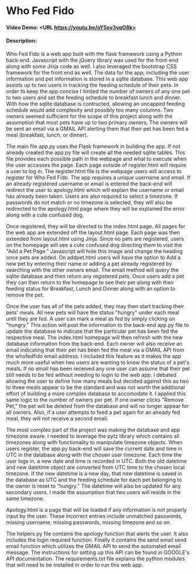 # Who Fed Fido
#### Video Demo:  <URL https://youtu.be/oY5sv3vqO8k>
#### Description:
Who Fed Fido is a web app built with the flask framework using a Python back-end. Javascript with the jQuery library was used for the front-end along with some Jinja code as well. I also leveraged the bootstrap CSS framework for the front end as well. The data for the app, including the user information and pet information is stored in a sqlite database. This web app assists up to two users in tracking the feeding schedule of their pets. In order to keep the app concise I limited the number of owners of any one pet to two users and set the feeding schedule to breakfast lunch and dinner. With how the sqlite database is contructed, allowing an uncapped feeding schedule would add complexity and possibly too many columns. Two owners seemed sufficient for the scope of this project along with the assumption that most pets have up to two primary owners. The owners will be sent an email via a GMAIL API alerting them that their pet has been fed a meal (breakfast, lunch, or dinner).

The main file app.py uses the Flask framework in building the app. If not already created the app.py file will create all the needed sqlite tables. This file provides each possible path in the webpage and what to execute when the user accesses the page. Each page outside of register.html will require a user to log in. The register.html file is the webpage users will access to register for Who Fed Fido. The app requires a unique username and email. If an already registered username or email is entered the back-end will redirect the user to apology.html which will explain the username or email has already been taken. Users are also required to select a timezone. If passwords do not match or no timezone is selected, they will also be redirected to the apology.html page where they will be explained the error along with a cute confused dog.

Once registered, they will be directed to the index.html page. All pages for the web app are extended off the layout.html page. Each page was then extended from layout.html using Jinja. Since no pets are registered, users on the homepage will see a cute confused dog directing them to visit the "Add a Pet Page." Javascript will hide this image and change the heading once pets are added. On addpet.html users will have the option to Add a new pet by entering their name or adding a pet already registered by searching with the other owners email. The email method will query the sqlite database and then return any registered pets. Once users add a pet they can then return to the homepage to see their pet along with their feeding status for Breakfast, Lunch and Dinner along with an option to remove the pet.

Once the user has all of the pets added, they may then start tracking their pets' meals. All new pets will have the status "hungry" under each meal until they are fed. A user can mark a meal as fed by simply clicking on "hungry." This action will post the information to the back-end app.py file to update the database to indicate that the particular pet has been fed the respective meal. The index.html homepage will then refresh with the new database information from the back-end. Each owner will also receive an email indicating that their pet has been fed the meal via a GMAIL API from the whofedfido email address. I included this feature as it makes the app much more useful when two users are wanting to know the status of a pet's meals. If no email has been received any one user can assume that their pet still needs to be fed without needing to login to the web app. I debated allowing the user to define how many meals but decided against this as two to three meals appear to be the standard and was not worth the additional effort of building a more complex database to accomodate it. I applied this same logic to the number of owners per pet. If one owner clicks "Remove Pet," the pet will be deleted from the database and will no longer appear for all owners. Also, if a user attempts to feed a pet again for an already fed meal, they will not receive a second email.

The most complex part of the project was making the database and app timezone aware. I needed to leverage the pytz library which contains all timezones along with functionality to manipulate timezone objects. When users register, the app.py back-end will save the current date and time in UTC in the database along with the chosen user timezone. Each time the user logs in, a new date and time is recorded in UTC. Both the old datetime and new datetime object are converted from UTC time to the chosen local timezone. If the new datetime is a new day, that new datetime is saved in the database as UTC and the feeding schedule for each pet belonging to the owner is reset to "hungry." The datetime will also be updated for any secondary users. I made the assumption that two users will reside in the same timezone.

Apology.html is a page that will be loaded if any information is not properly input by the user. These incorrect entries include unmatched passwords, missing username, missing passwords, missing timezone and so on.

The helpers.py file contains the apology function that alerts the user. It also includes the login required function. Finally it contains the send email send email function which utilizes the GMAIL API to send the automated email message. The instructions for setting up this API can be found in GOOGLE's API documentation. The requirements.txt file explains the python modules that will need to be installed in order to run this web app.